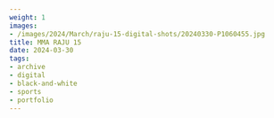 ```yaml
---
weight: 1
images:
- /images/2024/March/raju-15-digital-shots/20240330-P1060455.jpg
title: MMA RAJU 15
date: 2024-03-30
tags:
- archive
- digital
- black-and-white
- sports
- portfolio
---
```

